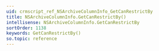 ```yaml
---
uid: crmscript_ref_NSArchiveColumnInfo_GetCanRestrictBy
title: NSArchiveColumnInfo.GetCanRestrictBy()
intellisense: NSArchiveColumnInfo.GetCanRestrictBy
sortOrder: 1138
keywords: GetCanRestrictBy()
so.topic: reference
---
```





